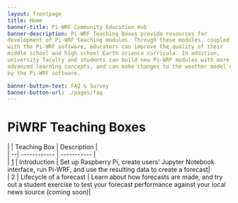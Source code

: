 ```yaml
---
layout: frontpage
title: Home
banner-title: Pi-WRF Community Education Hub
banner-description: Pi-WRF Teaching Boxes provide resources for 
development of Pi-WRF teaching modules. Through these modules, coupled 
with the Pi-WRF software, educators can improve the quality of their 
middle school and high school Earth science curricula. In addition, 
university faculty and students can build new Pi-WRF modules with more 
advanced learning concepts, and can make changes to the weather model used 
by the Pi-WRF software. 

banner-button-text: FAQ & Survey
banner-button-url: ./pages/faq
---
```


# PiWRF Teaching Boxes

|   | Teaching Box | Description |
<br/>
| --| ------------ | ----------- |
<br/>
| [1](./pages/boxes/box1.html) |    Introduction | Set up Raspberry Pi, 
create users' Jupyter Notebook interface, run Pi-WRF, and use the 
resulting data to create a forecast|
<br/>
| 2 |   Lifecycle of a forecast | Learn about how forecasts are made, and try out a student exercise to test your forecast performance against your local news source (coming soon)|
